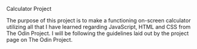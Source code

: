 Calculator Project

The purpose of this project is to make a functioning on-screen calculator utilizing all that I have learned regarding JavaScript, HTML and CSS from The Odin Project.  I will be following the guidelines laid out by the project page on The Odin Project.
